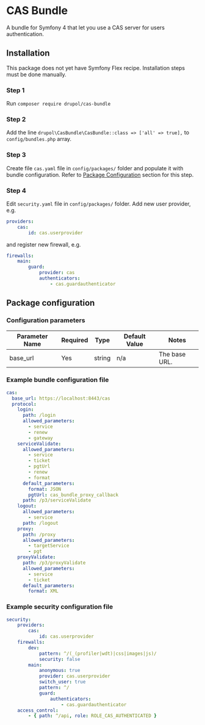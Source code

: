# CAS Bundle

A bundle for Symfony 4 that let you use a CAS server for users authentication.

## Installation

This package does not yet have Symfony Flex recipe. Installation steps must be done manually.

### Step 1

Run `composer require drupol/cas-bundle`

### Step 2

Add the line `drupol\CasBundle\CasBundle::class => ['all' => true],` to `config/bundles.php` array.

### Step 3

Create file `cas.yaml` file in `config/packages/` folder and populate it with bundle configuration. Refer to [Package Configuration](#package-configuration) section for this step.

### Step 4

Edit `security.yaml` file in `config/packages/` folder. Add new user provider, e.g.

```yaml
providers:
    cas:
        id: cas.userprovider
```

and register new firewall, e.g.

```yaml
firewalls:
    main:
        guard:
            provider: cas
            authenticators:
                - cas.guardauthenticator
```

## Package configuration

### Configuration parameters

Parameter Name | Required | Type | Default Value | Notes
--- | --- | --- | --- | ---
base_url | Yes | string | n/a | The base URL.

### Example bundle configuration file

```yaml
cas:
  base_url: https://localhost:8443/cas
  protocol:
    login:
      path: /login
      allowed_parameters:
        - service
        - renew
        - gateway
    serviceValidate:
      allowed_parameters:
        - service
        - ticket
        - pgtUrl
        - renew
        - format
      default_parameters:
        format: JSON
        pgtUrl: cas_bundle_proxy_callback
      path: /p3/serviceValidate
    logout:
      allowed_parameters:
        - service
      path: /logout
    proxy:
      path: /proxy
      allowed_parameters:
        - targetService
        - pgt
    proxyValidate:
      path: /p3/proxyValidate
      allowed_parameters:
        - service
        - ticket
      default_parameters:
        format: XML
```

### Example security configuration file

```yaml
security:
    providers:
        cas:
            id: cas.userprovider
    firewalls:
        dev:
            pattern: ^/(_(profiler|wdt)|css|images|js)/
            security: false
        main:
            anonymous: true
            provider: cas.userprovider
            switch_user: true
            pattern: ^/
            guard:
                authenticators:
                    - cas.guardauthenticator
    access_control:
        - { path: ^/api, role: ROLE_CAS_AUTHENTICATED }
```
